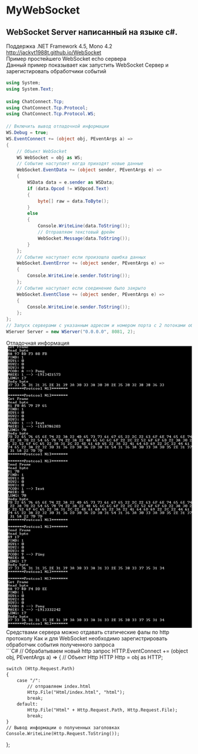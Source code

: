 # MyWebSocket
## WebSocket Server написанный на языке c#.
Поддержка .NET Framework 4.5, Mono 4.2 <br>
http://jackyt1988t.github.io/WebSocket <br>
Пример простейшего WebSocket echo сервера <br> 
Данный пример показывает как запустить  WebSocket Сервер и зарегистировать обработчики событий
```C#
using System;
using System.Text;

using ChatConnect.Tcp;
using ChatConnect.Tcp.Protocol;
using ChatConnect.Tcp.Protocol.WS;

// Включить вывод отладочной информации
WS.Debug = true; 
WS.EventConnect += (object obj, PEventArgs a) =>
{
	// Объект WebSocket
	WS WebSocket = obj as WS;
	// Событие наступает когда приходят новые данные
	WebSocket.EventData += (object sender, PEventArgs e) =>
	{
		WSData data = e.sender as WSData;
		if (data.Opcod != WSOpcod.Text)
		{
			byte[] raw = data.ToByte(); 
		}
		else
		{
			Console.WriteLine(data.ToString());
			// Отправляем текстовый фрейм
			WebSocket.Message(data.ToString());
		}
	};
	// Событие наступает если произошла ошибка данных
	WebSocket.EventError += (object sender, PEventArgs e) =>
	{
		Console.WriteLine(e.sender.ToString());
	};
	// Событие наступает если соединение было закрыто
	WebSocket.EventClose += (object sender, PEventArgs e) =>
	{
		Console.WriteLine(e.sender.ToString());
	};
};
// Запуск серверами с указанным адресом и номером порта с 2 потоками обработки подключений
WServer Server = new WServer("0.0.0.0", 8081, 2);
```
<div>Отладочная информация</div>
<img src="MyWebSocketDebug.png" alt="Отладочная информация">
<div>
	Средствами сервера можно отдавать статические фалы по http протоколу
	Как и для WebSocket необходимо зарегистрировать обработчик события полученного запроса
</div>
```C#
// Обрабатываем новый http запрос
HTTP.EventConnect += (object obj, PEventArgs a) =>
{
	// Объект Http
	HTTP Http = obj as HTTP;
	
	switch (Http.Request.Path)
	{
		case "/":
		  	// отправляем index.html
			Http.File("Html/index.html", "html");
			break;
		default:
			Http.File("Html" + Http.Request.Path, Http.Request.File);
			break;
	}
	// Вывод информации о полученных заголовках
	Console.WriteLine(Http.Request.ToString());
};
```
